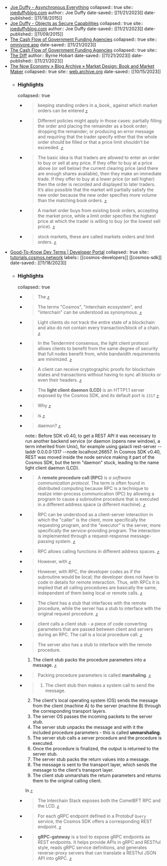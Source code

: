 - [Joe Duffy - Asynchronous Everything](https://omnivore.app/me/https-joeduffyblog-com-2015-11-19-asynchronous-everything-18bf4c3ff18)
  collapsed:: true
  site:: [joeduffyblog.com](https://joeduffyblog.com/2015/11/19/asynchronous-everything/)
  author:: Joe Duffy
  date-saved:: [[11/21/2023]]
  date-published:: [[11/18/2015]]
- [Joe Duffy - Objects as Secure Capabilities](https://omnivore.app/me/https-joeduffyblog-com-2015-11-10-objects-as-secure-capabilities-18bf4c34ac7)
  collapsed:: true
  site:: [joeduffyblog.com](https://joeduffyblog.com/2015/11/10/objects-as-secure-capabilities/)
  author:: Joe Duffy
  date-saved:: [[11/21/2023]]
  date-published:: [[11/09/2015]]
- [The Cash Flow of Government Funding Agencies](https://omnivore.app/me/u-83-ff-4792-8889-11-ee-9745-8322-cb-5-ef-986-the-cash-flowof-go-18bf2ac74ae)
  collapsed:: true
  site:: [omnivore.app](https://omnivore.app/attachments/u/83ff4792-8889-11ee-9745-8322cb5ef986/TheCashFlowofGovernmentFundingAgencies.pdf)
  date-saved:: [[11/21/2023]]
- [The Cash Flow of Government Funding Agencies](https://omnivore.app/me/https-www-thediff-co-archive-the-cash-flow-of-government-funding-18bf2aa66de)
  collapsed:: true
  site:: [The Diff](https://www.thediff.co/archive/the-cash-flow-of-government-funding-agencies/?ref=the-diff-newsletter)
  author:: Byrne Hobart
  date-saved:: [[11/21/2023]]
  date-published:: [[11/21/2023]]
- [The Now Economy » Blog Archive » Market Design: Book and Market Maker](https://omnivore.app/me/the-now-economy-blog-archive-market-design-book-and-market-maker-18b31b83404)
  collapsed:: true
  site:: [web.archive.org](http://web.archive.org/web/20110720072620/http://blog.commerce.net?p=251)
  date-saved:: [[10/15/2023]]
	- ### Highlights
	  collapsed:: true
		- > keeping standing orders in a_book_ against which market orders can be entered [⤴️](https://omnivore.app/me/the-now-economy-blog-archive-market-design-book-and-market-maker-18b31b83404#b9c4acc0-6842-4d21-b0cd-e7b21528bd64)
		- > Different policies might apply in those cases: partially filling the order and placing the remainder as a book order; dropping the remainder; or producing an error message and requiring that the trader specify either that the whole order should be filled or that a price limit shouldn’t be exceeded. [⤴️](https://omnivore.app/me/the-now-economy-blog-archive-market-design-book-and-market-maker-18b31b83404#5a7b2ba8-4afa-45b3-86f2-780b4ba8f55c)
		- > The basic idea is that traders are allowed to enter an order to buy or sell at any price. If they offer to buy at a price above (or sell below) the current clearing price (and there are enough shares available), then they make an immediate trade. If they offer to buy at a lower price (or sell higher) then the order is recorded and displayed to later traders. It’s also possible that the market will partially satisfy the new order because the new order specifies more volume than the matching book orders. [⤴️](https://omnivore.app/me/the-now-economy-blog-archive-market-design-book-and-market-maker-18b31b83404#183cdd44-68aa-4755-bd60-6933b09483b1)
		- > A market order buys from existing book orders, accepting the market price, while a limit order specifies the highest price at which the trader is willing to buy (or the lowest sell price). [⤴️](https://omnivore.app/me/the-now-economy-blog-archive-market-design-book-and-market-maker-18b31b83404#ddf16c0c-5e7b-4583-88af-618a502b6f4d)
		- > stock markets, these are called markets orders and limit orders. [⤴️](https://omnivore.app/me/the-now-economy-blog-archive-market-design-book-and-market-maker-18b31b83404#7c3e4318-7f23-4076-864d-9b9bfdbf00e5)
- [Good-To-Know Dev Terms | Developer Portal](https://omnivore.app/me/good-to-know-dev-terms-developer-portal-18be10ae1b2)
  collapsed:: true
  site:: [tutorials.cosmos.network](https://tutorials.cosmos.network/tutorials/1-tech-terms/)
  labels:: [[cosmos-developers]] [[cosmos-sdk]]
  date-saved:: [[11/18/2023]]
	- ### Highlights
	  collapsed:: true
		- > The [⤴️](https://omnivore.app/me/good-to-know-dev-terms-developer-portal-18be10ae1b2#ea7d96a2-0872-468d-a5e7-eb93d2dc3c03)
		- > The terms "Cosmos", "interchain ecosystem", and "interchain" can be understood as synonymous. [⤴️](https://omnivore.app/me/good-to-know-dev-terms-developer-portal-18be10ae1b2#65baa980-992a-4ecf-a1ed-5de7b858b678)
		- > Light clients do not track the entire state of a blockchain and also do not contain every transaction/block of a chain. [⤴️](https://omnivore.app/me/good-to-know-dev-terms-developer-portal-18be10ae1b2#b3a7ee77-12ad-4610-be40-85653b48afd2)
		- > In the Tendermint consensus, the light client protocol allows clients to benefit from the same degree of security that full nodes benefit from, while bandwidth requirements are minimized. [⤴️](https://omnivore.app/me/good-to-know-dev-terms-developer-portal-18be10ae1b2#2eb41bb6-ffb6-410d-bc20-403791caf0c8)
		- > A client can receive cryptographic proofs for blockchain states and transactions without having to sync all blocks or even their headers. [⤴️](https://omnivore.app/me/good-to-know-dev-terms-developer-portal-18be10ae1b2#8a7b4160-3900-431d-96eb-dac36d91920a)
		- > The **light client daemon (LCD)** is an HTTP1.1 server exposed by the Cosmos SDK, and its default port is `1317` [⤴️](https://omnivore.app/me/good-to-know-dev-terms-developer-portal-18be10ae1b2#76fc156d-22a5-49f5-ad33-603b3e6829a5)
		- > Why [⤴️](https://omnivore.app/me/good-to-know-dev-terms-developer-portal-18be10ae1b2#56d23678-10df-4010-97cb-fb92208ab794)
		- > is [⤴️](https://omnivore.app/me/good-to-know-dev-terms-developer-portal-18be10ae1b2#c05bab9f-213a-4372-81f9-275f9adb1268)
		- > daemon? [⤴️](https://omnivore.app/me/good-to-know-dev-terms-developer-portal-18be10ae1b2#9c43ef99-8852-47ed-8621-0118fe56bdc7) 
		  
		  note:: Before SDK v0.40, to get a REST API it was necessary to run another backend service (or daemon (opens new window), a term inherited from Unix), for example using gaiacli rest-server --laddr 0.0.0.0:1317 --node localhost:26657. In Cosmos SDK v0.40, REST was moved inside the node service making it part of the Cosmos SDK, but the term "daemon" stuck, leading to the name light client daemon (LCD).
		- > A **remote procedure call (RPC)** is _a software communication protocol_. The term is often found in distributed computing because RPC is a technique to realize inter-process communication (IPC) by allowing a program to cause a subroutine procedure that is executed in a different address space (a different machine). [⤴️](https://omnivore.app/me/good-to-know-dev-terms-developer-portal-18be10ae1b2#97d78e48-1be4-4770-a85e-b499000f2fe8)
		- > RPC can be understood as a client-server interaction in which the "caller" is the client, more specifically the requesting program, and the "executor" is the server, more specifically the service-providing program. The interaction is implemented through a request-response message-passing system. [⤴️](https://omnivore.app/me/good-to-know-dev-terms-developer-portal-18be10ae1b2#e620597d-c9a8-4e1d-8e1f-d4af4d696665)
		- > RPC allows calling functions in different address spaces. [⤴️](https://omnivore.app/me/good-to-know-dev-terms-developer-portal-18be10ae1b2#20c1f91f-71dd-481b-99a3-f123612ce657)
		- > However, with [⤴️](https://omnivore.app/me/good-to-know-dev-terms-developer-portal-18be10ae1b2#f8cfd87d-427c-43ec-9a76-8e64afbab633)
		- > However, with RPC, the developer codes as if the subroutine would be local; the developer does not have to code in details for remote interaction. Thus, with RPCs it is implied that all calling procedures are basically the same, independent of them being local or remote calls. [⤴️](https://omnivore.app/me/good-to-know-dev-terms-developer-portal-18be10ae1b2#e02a5496-abf5-4d30-8c37-0a586e91bc29)
		- > The client has a stub that interfaces with the remote procedure, while the server has a stub to interface with the original request procedure. [⤴️](https://omnivore.app/me/good-to-know-dev-terms-developer-portal-18be10ae1b2#eb4bdb48-c75d-4f94-84ff-b28071dbdefc)
		- > client calls a client stub - a piece of code converting parameters that are passed between client and servers during an RPC. The call is a local procedure call. [⤴️](https://omnivore.app/me/good-to-know-dev-terms-developer-portal-18be10ae1b2#39b3c3d7-0f15-46f9-8b36-26d8fea761e4)
		- > The server also has a stub to interface with the remote procedure.
		  > 
		  1. The client stub packs the procedure parameters into a message. [⤴️](https://omnivore.app/me/good-to-know-dev-terms-developer-portal-18be10ae1b2#f9f5e907-651e-4e63-8ac9-c4a3a0e5e0cd)
		- > Packing procedure parameters is called **marshaling**. [⤴️](https://omnivore.app/me/good-to-know-dev-terms-developer-portal-18be10ae1b2#7f587fb5-b4f3-4a0a-b434-8880db1d9c09)
		- > 1. The client stub then makes a system call to send the message.
		  2. The client's local operating system (OS) sends the message from the client (machine A) to the server (machine B) through the corresponding transport layers.
		  3. The server OS passes the incoming packets to the server stub.
		  4. The server stub unpacks the message and with it the included procedure parameters - this is called **unmarshaling**.
		  5. The server stub calls a server procedure and the procedure is executed.
		  6. Once the procedure is finalized, the output is returned to the server stub.
		  7. The server stub packs the return values into a message.
		  8. The message is sent to the transport layer, which sends the message to the client's transport layer.
		  9. The client stub unmarshals the return parameters and returns them to the original calling client.
		  > 
		  In [⤴️](https://omnivore.app/me/good-to-know-dev-terms-developer-portal-18be10ae1b2#9f7fa211-18b1-4c32-a676-08341d0d09af)
		- > The Interchain Stack exposes both the CometBFT RPC and the LCD. [⤴️](https://omnivore.app/me/good-to-know-dev-terms-developer-portal-18be10ae1b2#88136f01-206b-445b-8866-4c0476608577)
		- > For each gRPC endpoint defined in a Protobuf `Query` service, the Cosmos SDK offers a corresponding REST endpoint. [⤴️](https://omnivore.app/me/good-to-know-dev-terms-developer-portal-18be10ae1b2#8f611351-4ccb-42ec-ae16-64dfcb51f9a9)
		- > **gRPC-gateway** is a tool to expose gRPC endpoints as REST endpoints. It helps provide APIs in gRPC and RESTful style, reads gRPC service definitions, and generates reverse-proxy servers that can translate a RESTful JSON API into gRPC. [⤴️](https://omnivore.app/me/good-to-know-dev-terms-developer-portal-18be10ae1b2#59203fa4-e79b-48f1-97ea-c2e478cbd4a4)